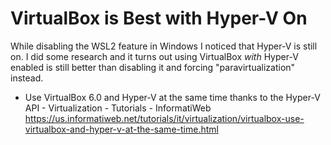 # VirtualBox is Best with Hyper-V On

While disabling the WSL2 feature in Windows I noticed that Hyper-V is
still on. I did some research and it turns out using VirtualBox *with*
Hyper-V enabled is still better than disabling it and forcing
"paravirtualization" instead.

* Use VirtualBox 6.0 and Hyper-V at the same time thanks to the Hyper-V API - Virtualization - Tutorials - InformatiWeb  
  <https://us.informatiweb.net/tutorials/it/virtualization/virtualbox-use-virtualbox-and-hyper-v-at-the-same-time.html>
